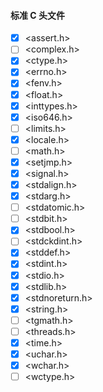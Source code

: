 #### 标准 C 头文件

- [x] <assert.h>
- [ ] <complex.h>
- [x] <ctype.h>
- [x] <errno.h>
- [x] <fenv.h>
- [x] <float.h>
- [x] <inttypes.h>
- [x] <iso646.h>
- [ ] <limits.h>
- [x] <locale.h>
- [ ] <math.h>
- [x] <setjmp.h>
- [x] <signal.h>
- [x] <stdalign.h>
- [x] <stdarg.h>
- [ ] <stdatomic.h>
- [ ] <stdbit.h>
- [x] <stdbool.h>
- [ ] <stdckdint.h>
- [x] <stddef.h>
- [x] <stdint.h>
- [x] <stdio.h>
- [x] <stdlib.h>
- [x] <stdnoreturn.h>
- [x] <string.h>
- [ ] <tgmath.h>
- [ ] <threads.h>
- [x] <time.h>
- [x] <uchar.h>
- [x] <wchar.h>
- [ ] <wctype.h>